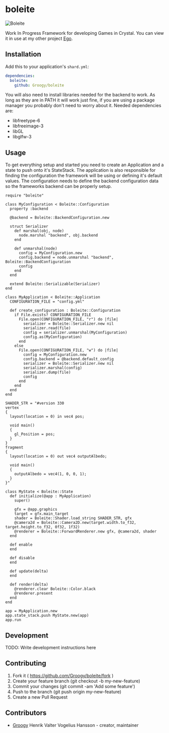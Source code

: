 # boleite

![Boleite](http://i.imgur.com/BKTwCEH.png)


Work In Progress Framework for developing Games in Crystal. You can view it in use at my other project [Ego](https://github.com/Groogy/ego).

## Installation

Add this to your application's `shard.yml`:

```yaml
dependencies:
  boleite:
    github: Groogy/boleite
```

You will also need to install libraries needed for the backend to work. As long as they are in PATH it will work just fine, if you are using a package manager you probably don't need to worry about it. Needed dependencies are:

* libfreetype-6
* libfreeimage-3
* libGL
* libglfw-3

## Usage

To get everything setup and started you need to create an Application and a state to push onto it's StateStack. The application is also responsible for finding the configuration the framework will be using or defining it's default values. The configuration needs to define the backend configuration data so the frameworks backend can be properly setup.

```crystal
require "boleite"

class MyConfiguration < Boleite::Configuration
  property :backend
  
  @backend = Boleite::BackendConfiguration.new

  struct Serializer
    def marshal(obj, node)
      node.marshal "backend", obj.backend
    end

    def unmarshal(node)
      config = MyConfiguration.new
      config.backend = node.unmarshal "backend", Boleite::BackendConfiguration
      config
    end
  end

  extend Boleite::Serializable(Serializer)
end

class MyApplication < Boleite::Application
  CONFIGURATION_FILE = "config.yml"
  
  def create_configuration : Boleite::Configuration
    if File.exists? CONFIGURATION_FILE
      File.open(CONFIGURATION_FILE, "r") do |file|
        serializer = Boleite::Serializer.new nil
        serializer.read(file)
        config = serializer.unmarshal(MyConfiguration)
        config.as(MyConfiguration)
      end
    else
      File.open(CONFIGURATION_FILE, "w") do |file|
        config = MyConfiguration.new 
        config.backend = @backend.default_config
        serializer = Boleite::Serializer.new nil
        serializer.marshal(config)
        serializer.dump(file)
        config
      end
    end
  end
end

SHADER_STR = "#version 330
vertex
{
  layout(location = 0) in vec4 pos;

  void main()
  {
    gl_Position = pos;
  }
}
fragment
{
  layout(location = 0) out vec4 outputAlbedo;

  void main()
  {
    outputAlbedo = vec4(1, 0, 0, 1);
  }
}"

class MyState < Boleite::State
  def initialize(@app : MyApplication)
    super()
    
    gfx = @app.graphics
    target = gfx.main_target
    shader = Boleite::Shader.load_string SHADER_STR, gfx
    @camera2d = Boleite::Camera2D.new(target.width.to_f32, target.height.to_f32, 0f32, 1f32)
    @renderer = Boleite::ForwardRenderer.new gfx, @camera2d, shader
  end

  def enable
  end

  def disable
  end

  def update(delta)
  end

  def render(delta)
    @renderer.clear Boleite::Color.black
    @renderer.present
  end
end

app = MyApplication.new
app.state_stack.push MyState.new(app)
app.run
```

## Development

TODO: Write development instructions here

## Contributing

1. Fork it ( https://github.com/Groogy/boleite/fork )
2. Create your feature branch (git checkout -b my-new-feature)
3. Commit your changes (git commit -am 'Add some feature')
4. Push to the branch (git push origin my-new-feature)
5. Create a new Pull Request

## Contributors

- [Groogy](https://github.com/Groogy) Henrik Valter Vogelius Hansson - creator, maintainer
